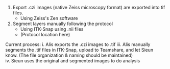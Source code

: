 1. Export .czi images (native Zeiss microscopy format) are exported into tif files.
   * Using Zeiss's Zen software  
2. Segment layers manually following the protocol
   * Using ITK-Snap using .nii files
   * (Protocol location here) 

Current process:
i. Alis exports the .czi images to .tif
iii. Alis manually segments the .tif files in ITK-Snap, upload to Teamshare, and let Sieun know. (The file organization & naming should be maintained)  
iv. Sieun uses the original and segmented images to do analysis
